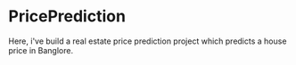 # PricePrediction
Here, i've build a real estate price prediction project which predicts a house price in Banglore.
